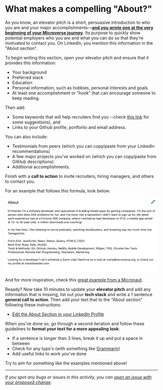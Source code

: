 # What makes a compelling "About?"

As you know, an elevator pitch is a short, persuasive introduction to who you are and your major accomplishments—**[and you wrote one at the very beginning of your Microverse journey](https://github.com/microverseinc/curriculum-professional-skills/blob/main/interviewing/use-your-usp-to-craft-the-first-draft-of-your-elevator-pitch.md
)**. Its purpose to quickly show potential employers who you are and what you can do so that they're motivated to contact you. On LinkedIn, you mention this information in the "About section".

To begin writing this section, open your elevator pitch and ensure that it provides this information:
- Your background
- Preferred stack
- Education
- Personal information, such as hobbies, personal interests and goals
- At least one accomplishment or "hook" that can encourage someone to keep reading.

Then add:
- Some keywords that will help recruiters find you --check [this link](https://github.com/microverseinc/curriculum-professional-skills/blob/main/interview-prep/preparing-your-linkedin-for-both-keyword-searches-and-hiring-managers-with-the-skills-section.md) for some suggestions), and
- Links to your Github profile, portforlio and email address.

You can also include:
- Testimonials from peers (which you can copy/paste from your LinkedIn recommendations)
- A few major projects you've worked on (which you can copy/paste from GitHub descriptions)
- Additional accomplishments.

Finish with a **call to action** to invite recruiters, hiring managers, and others to contact you.

For an example that follows this formula, look below:

![images/LI3.png](images/LI3.png)

And for more inspiration, check this [great example from a Micronaut](https://www.linkedin.com/in/acushlakoncept/).

Reaady? Now take 10 minutes to update your **elevator pitch** and add any information that is missing, list out your **tech stack** and write a 1 sentence **general call to action**. Then add your text that to the "About section" following these instructions:

- [Edit the About Section in your LinkedIn Profile](https://www.linkedin.com/help/linkedin/answer/a553140/edit-the-about-section-in-your-profile)

When you've done so, go through a second iteration and follow these guidelines to **format your text for a more appealing look**:
- If a sentence is longer than 3 lines, break it up and put a space in between
- Check for any typo's (with something like [Grammarly](https://www.grammarly.com/browser/chrome))
- Add useful links to work you've done


Try to aim for something like the examples mentioned above!

------

_If you spot any bugs or issues in this activity, you can [open an issue with your proposed change](https://github.com/microverseinc/curriculum-transversal-skills/blob/main/git-github/articles/open_issue.md)._
